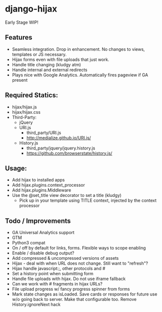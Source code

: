 django-hijax
===============================================================================

Early Stage WIP!


## Features

*   Seamless integration. Drop in enhancement. No changes to views, templates or JS necessary.
*   Hijax forms even with file uploads that just work.
*   Handle title changing (kludgy atm)
*   Handle internal and external redirects
*   Plays nice with Google Analytics. Automatically fires pageview if GA present

## Required Statics:

*   hijax/hijax.js
*   hijax/hijax.css
*   Third-Party:
    *   jQuery
    *   URI.js
        *   third_party/URI.js
        *   http://medialize.github.io/URI.js/
    *   History.js
        *   third_party/jquery/jquery.history.js
        *   https://github.com/browserstate/history.js/

## Usage:

*   Add hijax to installed apps
*   Add hijax.plugins.context_processor
*   Add hijax.plugins.Middleware
*   Use the @set_title view decorator to set a title (kludgy)
    *   Pick up in your template using TITLE context, injected by the context processor


## Todo / Improvements

*   GA Universal Analytics support
*   GTM
*   Python3 compat
*   On / off by default for links, forms. Flexible ways to scope enabling
*   Enable / disable debug output?
*   Add compressed & uncompressed versions of assets
*   Hijax - deal with when URL does not change. Still want to "refresh"?
*   Hijax handle javascript:;, other protocols and #
*   Set a history point when submitting form
*   Handle file uploads with hijax. Do not use iframe fallback
*   Can we work with # fragments in hijax URLs?
*   File upload progress w/ fancy progress spinner from forms
*   Mark state changes as isLoaded. Save cards or responses for future use w/o going back to server.
    Make that configurable too. Remove History.ignoreNext hack
